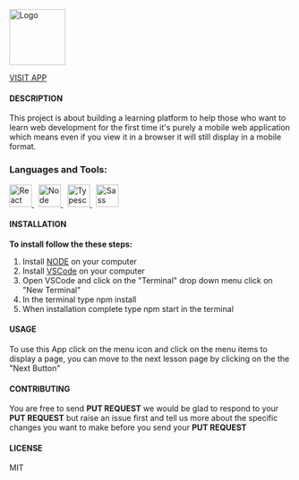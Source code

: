 <img src="https://lh3.googleusercontent.com/xU_QcFO7inXDYuGZvaDAZGCYHtiwvPUDC_sKOP0S1yMCpbnOVFwoo9Bjv-QsbuMepMP7lcw5W5l-ABpEQznOAmbcJoLPPAtBvwMXLLG5m4XGMKFfHG0bGg-1sS455BM0qK3-S6BKtJfcmlOnGmr2dIRrLiC5TclANZj4kwNy49E384XKI0MPiZqSivjBjZcxmkTO2NvZXucmosLP_L7OxOuys7Xutmfz_0qGNGdJ-EZdJNm9DpF_LUsSLA7Io1z6qU9gMhpiqL-cHSCfeG23ljb81-W5I0zdZi3QabZNTVi_vb4Z4yrwQL-I9SOf5FZjC8TovyAZZ6sPB6MzBVNEgpKr3Jho_ntc3Je61_rx9AKLJZudPtBb5QQbrjS-9gwTR3B91VPYtfKOEDSj9sCfLwAWgNFrrPvScsdrnH5Sc3Kmu3ugONbX1AcD2ie6ixamGXywUPnTgSjdWUem7oOhVvjwRDzmd3u0oh3JdxwhMC5i0do1jJzyLK3g8tzhkmXd3XIrpxlUiwPPdEN18xS6f-FY5QM99bD9xCY9OKsBLFyoabcN52q6m5I6hT4tEzu2Jn-qdB5Km-acm3KnOUCWJUe4DWdEjD5hzkSpVUJGa_RrQN9xb_SmZdWFiR99_vi_w23fwzvm2ZJajwRuEdpfcvQmuHTQWGFP0bBsRb6f1rT3uavmPzyX-hBtcYnOw7HvuGdNfMXPJ_T6eXP52nIVt5ltE1AL4v1jN9a9tb1OI7_brOv5VWu7xvkM9eY=s400-no?authuser=0" alt="Logo"  width="100" height="100" />



<a href="http://codinggeeks.herokuapp.com/" target="_blank">VISIT APP</a>



#### DESCRIPTION
<p>
  This project is about building a learning platform to help those who want to learn web development for the first time it's purely a mobile web application which means even if you view it in a browser it will still display in a mobile format.
</p>



<h3 align="left">Languages and Tools:</h3>

<p> 

<a href="https://reactjs.org/" target="_blank"  align="left"> 
  <img src="https://cdn.jsdelivr.net/gh/devicons/devicon/icons/react/react-original.svg" alt="React" width="40" height="40"/> 
 </a> 
&nbsp;
<a href="https://node.org/" target="_blank"  align="left"> 
<img src="https://cdn.jsdelivr.net/gh/devicons/devicon/icons/nodejs/nodejs-original.svg" alt="Node" width="40" height="40" />
</a> 
&nbsp;
<a href="https://typescript.com/" target="_blank"  align="left"> 
<img src="https://cdn.jsdelivr.net/gh/devicons/devicon/icons/typescript/typescript-original.svg" alt="Typescript" width="40" height="40" />
 </a> 
&nbsp;

<a href="https://sass-lang.com/" target="_blank" align="left"> 
  <img src="https://cdn.jsdelivr.net/gh/devicons/devicon/icons/sass/sass-original.svg" alt="Sass" width="40" height="40" />
  </a> 
 </p>




#### INSTALLATION
**To install follow the these steps:**
1. Install <a href="https://nodejs.org/en/download/" target="_blank" title="Node Installation">NODE</a> on your computer 
2. Install <a href="https://code.visualstudio.com/download" title="VSCode Installation">VSCode</a> on your computer
3. Open VSCode and click on the "Terminal" drop down menu click on "New Terminal"
4. In the terminal type npm install 
5. When installation complete type npm start in the terminal 



#### USAGE
To use this App click on the menu icon and click on the menu items to display a page, you can move to the next lesson page by clicking on the the "Next Button"



#### CONTRIBUTING
You are free to send **PUT REQUEST** we would be glad to respond to your **PUT REQUEST** but raise an issue first and tell us more about the specific changes you want to make before you send your **PUT REQUEST**



#### LICENSE
MIT


